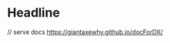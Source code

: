 # Headline

// serve docs
https://giantaxewhy.github.io/docForDX/

<!--
https://github.com/GiantAxeWhy/MVVM-why.git

http://81.70.248.176:12306/
